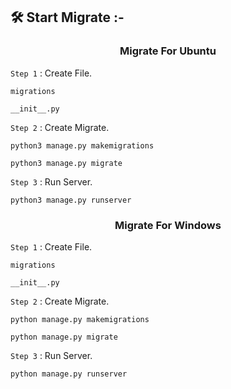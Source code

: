 ## 🛠️ Start Migrate :-

<h3 align="center"> Migrate For Ubuntu </h3>

`Step 1` : Create File.

```
migrations
```

```
__init__.py
```

`Step 2` : Create Migrate.

```
python3 manage.py makemigrations
```

```
python3 manage.py migrate
```

`Step 3` : Run Server.

```
python3 manage.py runserver
```

<h3 align="center"> Migrate For Windows </h3>

`Step 1` : Create File.

```
migrations
```

```
__init__.py
```

`Step 2` : Create Migrate.

```
python manage.py makemigrations
```

```
python manage.py migrate
```

`Step 3` : Run Server.

```
python manage.py runserver
```
